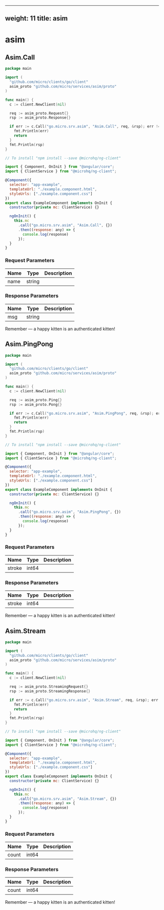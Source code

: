 
---
weight: 11
title: asim
---

# asim


## Asim.Call

```go
package main

import (
  "github.com/micro/clients/go/client"
  asim_proto "github.com/micro/services/asim/proto"
)

func main() {
  c := client.NewClient(nil)

  req := asim_proto.Request{}
  rsp := asim_proto.Response{}

  if err := c.Call("go.micro.srv.asim", "Asim.Call", req, &rsp); err != nil {
    fmt.Println(err)
    return
  }
  fmt.Println(rsp)
}
```

```javascript
// To install "npm install --save @microhq/ng-client"

import { Component, OnInit } from "@angular/core";
import { ClientService } from "@microhq/ng-client";

@Component({
  selector: "app-example",
  templateUrl: "./example.component.html",
  styleUrls: ["./example.component.css"]
})
export class ExampleComponent implements OnInit {
  constructor(private mc: ClientService) {}

  ngOnInit() {
    this.mc
      .call("go.micro.srv.asim", "Asim.Call", {})
      .then((response: any) => {
        console.log(response)
      });
  }
}
```




### Request Parameters

Name |  Type | Description
--------- | --------- | ---------
name | string | 


### Response Parameters

Name |  Type | Description
--------- | --------- | ---------
msg | string | 



<aside class="success">
Remember — a happy kitten is an authenticated kitten!
</aside>

## Asim.PingPong

```go
package main

import (
  "github.com/micro/clients/go/client"
  asim_proto "github.com/micro/services/asim/proto"
)

func main() {
  c := client.NewClient(nil)

  req := asim_proto.Ping{}
  rsp := asim_proto.Pong{}

  if err := c.Call("go.micro.srv.asim", "Asim.PingPong", req, &rsp); err != nil {
    fmt.Println(err)
    return
  }
  fmt.Println(rsp)
}
```

```javascript
// To install "npm install --save @microhq/ng-client"

import { Component, OnInit } from "@angular/core";
import { ClientService } from "@microhq/ng-client";

@Component({
  selector: "app-example",
  templateUrl: "./example.component.html",
  styleUrls: ["./example.component.css"]
})
export class ExampleComponent implements OnInit {
  constructor(private mc: ClientService) {}

  ngOnInit() {
    this.mc
      .call("go.micro.srv.asim", "Asim.PingPong", {})
      .then((response: any) => {
        console.log(response)
      });
  }
}
```




### Request Parameters

Name |  Type | Description
--------- | --------- | ---------
stroke | int64 | 


### Response Parameters

Name |  Type | Description
--------- | --------- | ---------
stroke | int64 | 



<aside class="success">
Remember — a happy kitten is an authenticated kitten!
</aside>

## Asim.Stream

```go
package main

import (
  "github.com/micro/clients/go/client"
  asim_proto "github.com/micro/services/asim/proto"
)

func main() {
  c := client.NewClient(nil)

  req := asim_proto.StreamingRequest{}
  rsp := asim_proto.StreamingResponse{}

  if err := c.Call("go.micro.srv.asim", "Asim.Stream", req, &rsp); err != nil {
    fmt.Println(err)
    return
  }
  fmt.Println(rsp)
}
```

```javascript
// To install "npm install --save @microhq/ng-client"

import { Component, OnInit } from "@angular/core";
import { ClientService } from "@microhq/ng-client";

@Component({
  selector: "app-example",
  templateUrl: "./example.component.html",
  styleUrls: ["./example.component.css"]
})
export class ExampleComponent implements OnInit {
  constructor(private mc: ClientService) {}

  ngOnInit() {
    this.mc
      .call("go.micro.srv.asim", "Asim.Stream", {})
      .then((response: any) => {
        console.log(response)
      });
  }
}
```




### Request Parameters

Name |  Type | Description
--------- | --------- | ---------
count | int64 | 


### Response Parameters

Name |  Type | Description
--------- | --------- | ---------
count | int64 | 



<aside class="success">
Remember — a happy kitten is an authenticated kitten!
</aside>

